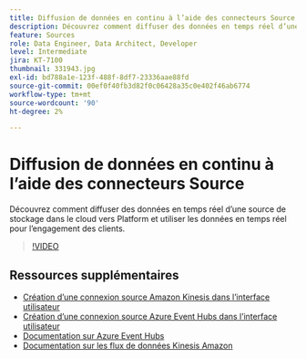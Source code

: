 ```yaml
---
title: Diffusion de données en continu à l’aide des connecteurs Source
description: Découvrez comment diffuser des données en temps réel d’une source de stockage dans le cloud vers Platform et utiliser les données en temps réel pour l’engagement des clients.
feature: Sources
role: Data Engineer, Data Architect, Developer
level: Intermediate
jira: KT-7100
thumbnail: 331943.jpg
exl-id: bd788a1e-123f-488f-8df7-23336aae88fd
source-git-commit: 00ef0f40fb3d82f0c06428a35c0e402f46ab6774
workflow-type: tm+mt
source-wordcount: '90'
ht-degree: 2%

---
```


# Diffusion de données en continu à l’aide des connecteurs Source

Découvrez comment diffuser des données en temps réel d’une source de stockage dans le cloud vers Platform et utiliser les données en temps réel pour l’engagement des clients.


>[!VIDEO](https://video.tv.adobe.com/v/331943?learn=on)

## Ressources supplémentaires

* [Création d’une connexion source Amazon Kinesis dans l’interface utilisateur](https://experienceleague.adobe.com/docs/experience-platform/sources/ui-tutorials/create/cloud-storage/kinesis.html)
* [Création d’une connexion source Azure Event Hubs dans l’interface utilisateur](https://experienceleague.adobe.com/docs/experience-platform/sources/ui-tutorials/create/cloud-storage/eventhub.html)
* [ Documentation sur Azure Event Hubs](https://docs.microsoft.com/en-us/azure/event-hubs/)
* [Documentation sur les flux de données Kinesis Amazon](https://docs.aws.amazon.com/kinesis/index.html)

